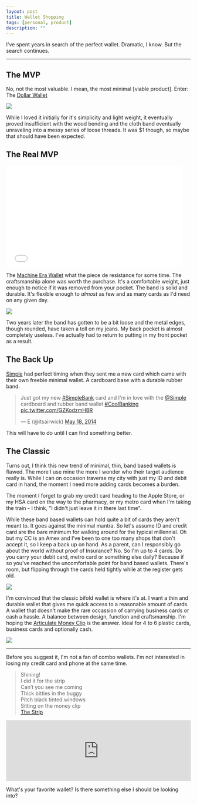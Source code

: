 ```yaml
---
layout: post
title: Wallet Shopping
tags: [personal, product]
description: ""
---
```


I've spent years in search of the perfect wallet. Dramatic, I know. But the search continues.

---

## The MVP

No, not the most valuable. I mean, the most minimal [viable product]. Enter: The [Dollar Wallet](https://www.kickstarter.com/projects/simplefactorync/the-dollar-wallet-made-in-the-usa/description)

![](https://ksr-ugc.imgix.net/assets/000/902/290/75e954941cd0d802460c61ff4ee5b0db_original.png?v=1378705303&w=680&fit=max&auto=format&lossless=true&s=7a23cab8655592f8387b1f4f4ed08fdb)

While I loved it initially for it's simplicity and light weight, it eventually proved insufficient with the wood bending and the cloth band eventually unraveling into a messy series of loose threads. It was $1 though, so maybe that should have been expected.

## The Real MVP

<iframe src="//giphy.com/embed/9lfbqtjbAmjGo" width="480" height="276" frameBorder="0" class="giphy-embed" allowFullScreen></iframe>

The [Machine Era Wallet](https://www.kickstarter.com/projects/189943599/machine-era-wallet/description) what the piece de resistance for some time. The craftsmanship alone was worth the purchase. It's a comfortable weight, just enough to notice if it was removed from your pocket. The band is solid and durable. It's flexible enough to _almost_ as few and as many cards as I'd need on any given day.

![](https://ksr-ugc.imgix.net/assets/000/748/936/ac4e4f7f759743a60135018d8628dc9a_original.jpg?v=1373925891&w=680&fit=max&auto=format&q=92&s=05bc6350a3df48b9eaac09521c1df20f)

Two years later the band has gotten to be a bit loose and the metal edges, though rounded, have taken a toll on my jeans. My back pocket is almost completely useless. I've actually had to return to putting in my front pocket as a result.

## The Back Up

[Simple](https://www.simple.com/friends/CMYYQKV) had perfect timing when they sent me a new card which came with their own freebie minimal wallet. A cardboard base with a durable rubber band.

<blockquote class="twitter-tweet" data-lang="en"><p lang="en" dir="ltr">Just got my new <a href="https://twitter.com/hashtag/SimpleBank?src=hash">#SimpleBank</a> card and I&#39;m in love with the <a href="https://twitter.com/simple">@Simple</a> cardboard and rubber band wallet <a href="https://twitter.com/hashtag/CoolBanking?src=hash">#CoolBanking</a> <a href="http://t.co/GZKodzmHBR">pic.twitter.com/GZKodzmHBR</a></p>&mdash; E (@itsairwick) <a href="https://twitter.com/itsairwick/status/468071664010690560">May 18, 2014</a></blockquote>
<script async src="//platform.twitter.com/widgets.js" charset="utf-8"></script>

This will have to do until I can find something better.

## The Classic

Turns out, I think this new trend of minimal, thin, band based wallets is flawed. The more I use mine the more I wonder who their target audience really is. While I can on occasion traverse my city with just my ID and debit card in hand, the moment I need more adding cards becomes a burden.

The moment I forget to grab my credit card heading to the Apple Store, or my HSA card on the way to the pharmacy, or my metro card when I'm taking the train - I think, "I didn't just leave it in there last time".

While these band based wallets can hold quite a bit of cards they aren't meant to. It goes against the minimal mantra. So let's assume ID and credit card are the bare minimum for walking around for the typical millennial. Oh but my CC is an Amex and I've been to one too many shops that don't accept it, so I keep a back up on hand. As a parent, can I responsibly go about the world without proof of Insurance? No. So I'm up to 4 cards. Do you carry your debit card, metro card or something else daily? Because if so you've reached the uncomfortable point for band based wallets. There's room, but flipping through the cards held tightly while at the register gets old.

![](http://cdn.shopify.com/s/files/1/0372/0013/products/inside_red2_ba93214f-4278-4211-b985-8cd105406436.jpg?v=1448864781)

I'm convinced that the classic bifold wallet is where it's at. I want a thin and durable wallet that gives me quick access to a reasonable amount of cards. A wallet that doesn't make the rare occassion of carrying business cards or cash a hassle. A balance between design, function and craftsmanship. I'm hoping the [Articulate Money Clip](http://articulatelifestyle.com/collections/money-clips-2015) is the answer. Ideal for 4 to 6 plastic cards, business cards and optionally cash.

![](http://cdn.shopify.com/s/files/1/0372/0013/products/beige_web_d80c970c-558d-4882-a803-d7fead12adb2.jpg?v=1449779507)

---

Before you suggest it, I'm not a fan of combo wallets. I'm not interested in losing my credit card and phone at the same time.

> Shining!<br />
I did it for the strip<br />
Can’t you see me coming<br />
Thick bitties in the buggy<br />
Pitch black tinted windows<br />
Sitting on the money clip<br />
[The Strip](http://genius.com/Med-blu-and-madlib-the-strip-lyrics)

<iframe width="100%" height="166" scrolling="no" frameborder="no" src="https://w.soundcloud.com/player/?url=https%3A//api.soundcloud.com/tracks/230722587&amp;color=ff5500&amp;auto_play=false&amp;hide_related=false&amp;show_comments=true&amp;show_user=true&amp;show_reposts=false"></iframe>

What's your favorite wallet? Is there something else I should be looking into?
